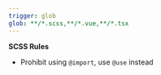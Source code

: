 ```yaml
---
trigger: glob
glob: **/*.scss,**/*.vue,**/*.tsx
---
```


**SCSS Rules**

- Prohibit using `@import`, use `@use` instead
